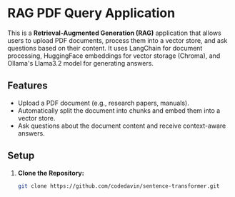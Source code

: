 # RAG PDF Query Application

This is a **Retrieval-Augmented Generation (RAG)** application that allows users to upload PDF documents, process them into a vector store, and ask questions based on their content. It uses LangChain for document processing, HuggingFace embeddings for vector storage (Chroma), and Ollama's Llama3.2 model for generating answers.

## Features
- Upload a PDF document (e.g., research papers, manuals).
- Automatically split the document into chunks and embed them into a vector store.
- Ask questions about the document content and receive context-aware answers.

## Setup
1. **Clone the Repository:**
   ```bash
   git clone https://github.com/codedavin/sentence-transformer.git

